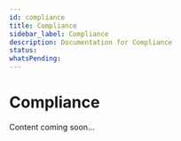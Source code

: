 ```yaml
---
id: compliance
title: Compliance
sidebar_label: Compliance
description: Documentation for Compliance
status: 
whatsPending: 
---
```


# Compliance

Content coming soon...

